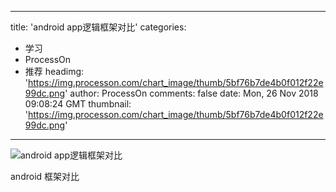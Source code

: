 
---
title: 'android app逻辑框架对比'
categories: 
 - 学习
 - ProcessOn
 - 推荐
headimg: 'https://img.processon.com/chart_image/thumb/5bf76b7de4b0f012f22e99dc.png'
author: ProcessOn
comments: false
date: Mon, 26 Nov 2018 09:08:24 GMT
thumbnail: 'https://img.processon.com/chart_image/thumb/5bf76b7de4b0f012f22e99dc.png'
---

<div>   
<img class="thumb" alt="android app逻辑框架对比" src="https://img.processon.com/chart_image/thumb/5bf76b7de4b0f012f22e99dc.png" referrerpolicy="no-referrer">
<p>android 框架对比</p>  
</div>
            